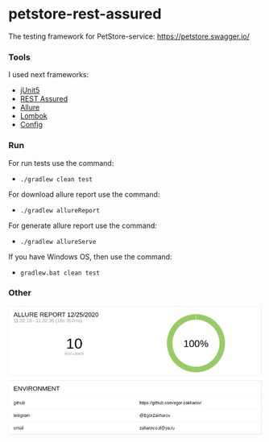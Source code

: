 # petstore-rest-assured

The testing framework for PetStore-service: https://petstore.swagger.io/

### Tools
I used next frameworks:
* [jUnit5](https://github.com/junit-team/junit5)
* [REST Assured](https://github.com/rest-assured/rest-assured)
* [Allure](https://github.com/allure-framework/allure-java)
* [Lombok](https://projectlombok.org/)
* [Config](https://github.com/lightbend/config)

### Run
For run tests use the command:

- `./gradlew clean test`

For download allure report use the command:

- `./gradlew allureReport`

For generate allure report use the command:

- `./gradlew allureServe`

If you have Windows OS, then use the command:

- `gradlew.bat clean test`


### Other

![Screen](/screens/report.png)

